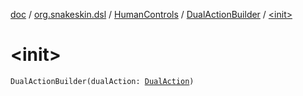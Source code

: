 [doc](../../../index.md) / [org.snakeskin.dsl](../../index.md) / [HumanControls](../index.md) / [DualActionBuilder](index.md) / [&lt;init&gt;](./-init-.md)

# &lt;init&gt;

`DualActionBuilder(dualAction: `[`DualAction`](../../../org.snakeskin.controls.mappings/-dual-action/index.md)`)`